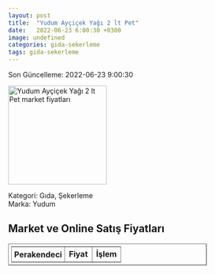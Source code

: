 ```yaml
---
layout: post
title:  "Yudum Ayçiçek Yağı 2 lt Pet"
date:   2022-06-23 6:00:30 +0300
image: undefined
categories: gida-sekerleme
tags: gida-sekerleme
---
```


Son Güncelleme: 2022-06-23 9:00:30

<img src="undefined" width="200" alt="Yudum Ayçiçek Yağı 2 lt Pet market fiyatları" />

Kategori: Gıda, Şekerleme
<br />
Marka: Yudum

<h2>Market ve Online Satış Fiyatları</h2>

<table border="1" style="padding: 5px;width:80%;">
  <tr>
    <td style="padding: 5px;"><strong>Perakendeci</strong></td>
    <td><strong>Fiyat</strong></td>
    <td><strong>İşlem</strong></td>
  </tr>
  
</table>

